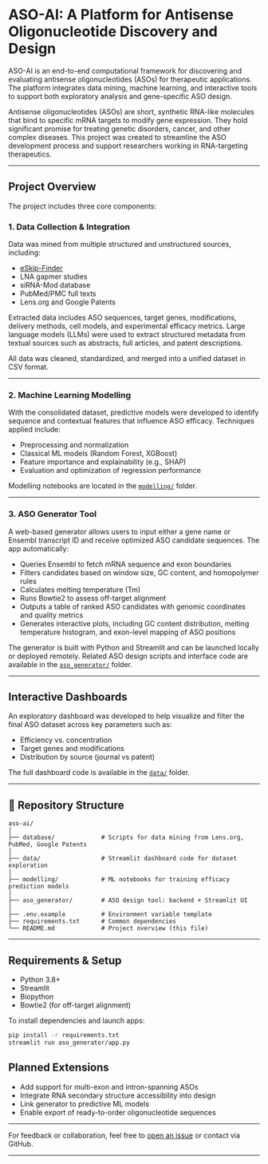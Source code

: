 # ASO-AI: A Platform for Antisense Oligonucleotide Discovery and Design

ASO-AI is an end-to-end computational framework for discovering and evaluating antisense oligonucleotides (ASOs) for therapeutic applications. The platform integrates data mining, machine learning, and interactive tools to support both exploratory analysis and gene-specific ASO design.

Antisense oligonucleotides (ASOs) are short, synthetic RNA-like molecules that bind to specific mRNA targets to modify gene expression. They hold significant promise for treating genetic disorders, cancer, and other complex diseases. This project was created to streamline the ASO development process and support researchers working in RNA-targeting therapeutics.

---

## Project Overview

The project includes three core components:

### 1. Data Collection & Integration

Data was mined from multiple structured and unstructured sources, including:
- [eSkip-Finder](https://www.eskip-finder.org/)
- LNA gapmer studies
- siRNA-Mod database
- PubMed/PMC full texts
- Lens.org and Google Patents

Extracted data includes ASO sequences, target genes, modifications, delivery methods, cell models, and experimental efficacy metrics. Large language models (LLMs) were used to extract structured metadata from textual sources such as abstracts, full articles, and patent descriptions.

All data was cleaned, standardized, and merged into a unified dataset in CSV format.

---

### 2. Machine Learning Modelling

With the consolidated dataset, predictive models were developed to identify sequence and contextual features that influence ASO efficacy. Techniques applied include:
- Preprocessing and normalization
- Classical ML models (Random Forest, XGBoost)
- Feature importance and explainability (e.g., SHAP)
- Evaluation and optimization of regression performance

Modelling notebooks are located in the [`modelling/`](modelling) folder.

---

### 3. ASO Generator Tool

A web-based generator allows users to input either a gene name or Ensembl transcript ID and receive optimized ASO candidate sequences. The app automatically:
- Queries Ensembl to fetch mRNA sequence and exon boundaries
- Filters candidates based on window size, GC content, and homopolymer rules
- Calculates melting temperature (Tm)
- Runs Bowtie2 to assess off-target alignment
- Outputs a table of ranked ASO candidates with genomic coordinates and quality metrics
- Generates interactive plots, including GC content distribution, melting temperature histogram, and exon-level mapping of ASO positions

The generator is built with Python and Streamlit and can be launched locally or deployed remotely.
Related ASO design scripts and interface code are available in the [`aso_generator/`](aso_generator) folder.

---

## Interactive Dashboards

An exploratory dashboard was developed to help visualize and filter the final ASO dataset across key parameters such as:
- Efficiency vs. concentration
- Target genes and modifications
- Distribution by source (journal vs patent)

The full dashboard code is available in the [`data/`](data) folder.

---

## 📁 Repository Structure

```
aso-ai/
│
├── database/             # Scripts for data mining from Lens.org, PubMed, Google Patents
│
├── data/                 # Streamlit dashboard code for dataset exploration
│
├── modelling/            # ML notebooks for training efficacy prediction models
│
├── aso_generator/        # ASO design tool: backend + Streamlit UI
│
├── .env.example          # Environment variable template
├── requirements.txt      # Common dependencies
└── README.md             # Project overview (this file)
```

---

## Requirements & Setup

- Python 3.8+
- Streamlit
- Biopython
- Bowtie2 (for off-target alignment)

To install dependencies and launch apps:
```bash
pip install -r requirements.txt
streamlit run aso_generator/app.py
```

## Planned Extensions

- Add support for multi-exon and intron-spanning ASOs  
- Integrate RNA secondary structure accessibility into design  
- Link generator to predictive ML models  
- Enable export of ready-to-order oligonucleotide sequences  

---

For feedback or collaboration, feel free to [open an issue](https://github.com/your-username/aso-ai/issues) or contact via GitHub.

---
